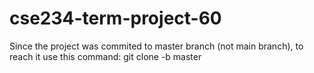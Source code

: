 # cse234-term-project-60
Since the project was commited to master branch (not main branch), to reach it use this command: 
git clone -b master <url>
